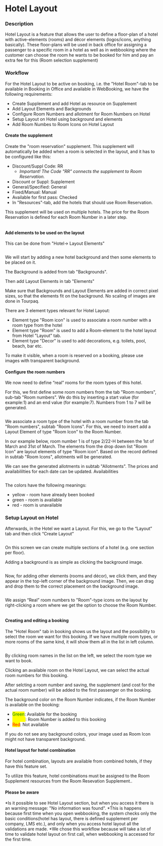 # Hotel Layout

### Description <a href="#description" id="description"></a>

Hotel Layout is a feature that allows the user to define a floor-plan of a hotel with active-elements (rooms) and décor elements (logos/icons, anything basically). These floor-plans will be used in back office for assigning a passenger to a specific room in a hotel as well as in webbooking where the customer can choose the room he wants to be booked for him and pay an extra fee for this (Room selection supplement)

### Workflow <a href="#workflow" id="workflow"></a>

For the Hotel Layout to be active on booking, i.e. the "Hotel Room"-tab to be available in Booking in Office and available in WebBooking, we have the following requirements:

* Create Supplement and add Hotel as resource on Supplement
* Add Layout Elements and Backgrounds
* Configure Room Numbers and allotment for Room Numbers on Hotel
* Setup Layout on Hotel using background and elements
* Add Room Numbes to Room Icons on Hotel Layout

#### **Create the supplement**

Create the "room reservation" supplement. This supplement will automatically be added when a room is selected in the layout, and it has to be configured like this:

* Discount/Suppl Code: RR
  * _Important! The Code "RR" connects the supplement to Room Reservation._
* Discount or Suppl: Supplement
* General/Specified: General
* Fixed/Manual: Manual
* Available for first pass: Checked
* In "Resources"-tab, add the hotels that should use Room Reservation.

This supplement will be used on multiple hotels. The price for the Room Reservation is defined for each Room Number in a later step.

<figure><img src="../../.gitbook/assets/image (2) (1) (1) (1) (1) (1) (1) (1) (1) (1) (1) (1) (1) (1) (1) (1) (1) (1) (1) (1) (1) (1) (1) (1) (1) (1) (1) (1) (1) (1) (1) (1) (1) (1) (1) (1) (1) (1) (1) (1) (1) (1) (1) (1) (1) (1) (1) (1) (1) (1) (1) (1) (1) (1) (1).png" alt=""><figcaption></figcaption></figure>

#### **Add elements to be used on the layout**

This can be done from "Hotel-> Layout Elements"

<figure><img src="../../.gitbook/assets/image (3) (1) (1) (1) (1) (1) (1) (1) (1) (1) (1) (1) (1) (1) (1) (1) (1) (1) (1) (1) (1) (1) (1) (1) (1) (1) (1) (1) (1) (1) (1) (1) (1) (1) (1) (1) (1) (1) (1) (1) (1) (1) (1) (1) (1) (1) (1) (1) (1).png" alt=""><figcaption></figcaption></figure>

&#x20;We will start by adding a new hotel background and then some elements to be placed on it.

The Background is added from tab "Backgrounds".

Then add Layout Elements in tab "Elements"

Make sure that Backgrounds and Layout Elements are added in correct pixel sizes, so that the elements fit on the background. No scaling of images are done in Tourpaq.&#x20;

There are 3 element types relevant for Hotel Layout:

* Element type "Room icon" is used to associate a room number with a room type from the hotel
* Element type "Room" is used to add a Room-element to the hotel layout from Hotel "Layout" tab.
* Element type "Decor" is used to add decorations, e.g. toilets, pool, beach, bar etc.

To make it visible, when a room is reserved on a booking, please use images with transparent background.&#x20;

#### **Configure the room numbers**

We now need to define “real” rooms for the room types of this hotel.

For this, we first define some room numbers from the tab "Room numbers", sub-tab "Room numbers". We do this by inserting a start value (for example:1) and an end value (for example:7). Numbers from 1 to 7 will be generated.&#x20;

<figure><img src="../../.gitbook/assets/image (7) (1) (1) (1) (1) (1) (1) (1) (1) (1) (1) (1) (1) (1) (1) (1) (1) (1) (1) (1) (1) (1) (1) (1) (1) (1) (1).png" alt=""><figcaption></figcaption></figure>

We associate a room type of the hotel with a room number from the tab "Room numbers", subtab "Room Icons". For this, we need to insert add a Layout Element of type "Room Icon" to the Room Number.

In our example below, room number 1 is of type 2/22-H between the 1st of March and 31st of March. The elements from the drop down list "Room Icon" are layout elements of type "Room icon". Based on the record defined in subtab "Room Icons", allotments will be generated.&#x20;

We can see the generated allotments in subtab "Allotments". The prices  and availabililties for each date can be updated. Availabilities&#x20;

<figure><img src="../../.gitbook/assets/image (8) (1) (1) (1) (1) (1) (1) (1) (1) (1) (1) (1) (1) (1) (1) (1) (1) (1) (1) (1) (1) (1) (1).png" alt=""><figcaption></figcaption></figure>

The colors have the following meanings:

* yellow - room have already been booked
* green - room is available
* red - room is unavailable

### Setup Layout on Hotel

Afterwards, in the Hotel we want a Layout. For this, we go to the “Layout” tab and then click “Create Layout”

<figure><img src="../../.gitbook/assets/image (4) (1) (1) (1) (1) (1) (1) (1) (1) (1) (1) (1) (1) (1) (1) (1) (1) (1) (1) (1) (1) (1) (1) (1) (1) (1) (1) (1) (1) (1) (1) (1) (1) (1) (1) (1) (1).png" alt=""><figcaption></figcaption></figure>

On this screen we can create multiple sections of a hotel (e.g. one section per floor).&#x20;

Adding a background is as simple as clicking the background image.

<figure><img src="../../.gitbook/assets/image (5) (1) (1) (1) (1) (1) (1) (1) (1) (1) (1) (1) (1) (1) (1) (1) (1) (1) (1) (1) (1) (1) (1) (1) (1) (1) (1) (1) (1) (1) (1) (1) (1) (1) (1) (1).png" alt=""><figcaption></figcaption></figure>

Now, for adding other elements (rooms and décor), we click them, and they appear in the top-left corner of the background image. Then, we can drag and drop them to the correct placement on the background image.

<figure><img src="../../.gitbook/assets/image (6) (1) (1) (1) (1) (1) (1) (1) (1) (1) (1) (1) (1) (1) (1) (1) (1) (1) (1) (1) (1) (1) (1) (1) (1) (1) (1) (1) (1) (1).png" alt=""><figcaption></figcaption></figure>



We assign “Real” room numbers to "Room"-type icons on the layout by right-clicking a room where we get the option to choose the Room Number.



<figure><img src="../../.gitbook/assets/image (9) (1) (1) (1) (1) (1) (1) (1) (1) (1) (1) (1) (1) (1) (1) (1) (1) (1) (1) (1) (1).png" alt=""><figcaption></figcaption></figure>

#### **Creating and editing a booking**

The "Hotel Room" tab in booking shows us the layout and the possibility to select the room we want for this booking. If we have multiple room types, or more rooms of the same kind, it will show them all in the list in left column.

<figure><img src="../../.gitbook/assets/image (10) (1) (1) (1) (1) (1) (1) (1) (1) (1) (1) (1) (1) (1) (1) (1) (1) (1) (1) (1) (1).png" alt=""><figcaption></figcaption></figure>

By clicking room names in the list on the left, we select the room type we want to book.

Clicking an available room on the Hotel Layout, we can select the actual room numbers for this booking.

After selcting a room number and saving, the supplement (and cost for the actual room number) will be added to the first passenger on the booking.

The background color on the Room Number indicates, if the Room Number is available on the booking:

* <mark style="color:green;">Green</mark>: Available for the booking
* <mark style="color:yellow;">Yellow</mark>: Room Number is added to this booking
* <mark style="color:red;">Red</mark>: Not available

If you do not see any background colors, your image used as Room Icon might not have transparent background.

#### **Hotel layout for hotel combination**

For hotel combination, layouts are available from combined hotels, if they have this feature set.

To utilize this feature, hotel combinations must be assigned to the Room Supplement resources from the Room Resevation Supplement..

#### **Please be aware**

\*Is it possible to see Hotel Layout section, but when you access it there is an warning message: "No information was found". \*This is happens because first time when you open webbooking, the system checks only the basic conditions(hotel has layout, there is defined supplement per company, LMS etc.), and only when you access hotel layout all the validations are made. \*We chose this workflow because will take a lot of time to validate hotel layout on first call, when webbooking is accessed for the first time.

